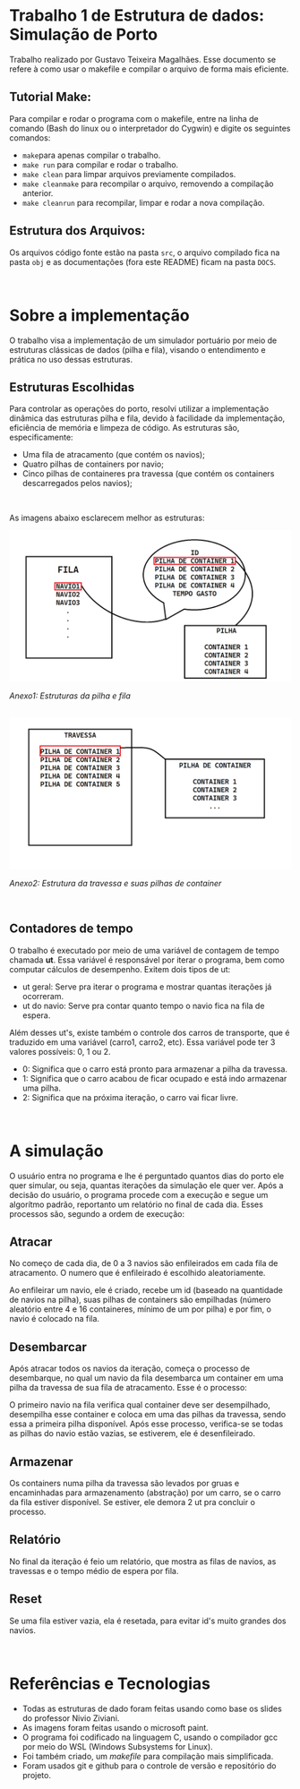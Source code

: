 # Trabalho 1 de Estrutura de dados: Simulação de Porto

Trabalho realizado por Gustavo Teixeira Magalhães.
Esse documento se refere à como usar o makefile e compilar o arquivo de forma mais eficiente.


## Tutorial Make:

Para compilar e rodar o programa com o makefile, entre na linha de comando (Bash do linux ou o interpretador do Cygwin) e digite os seguintes comandos:

- `make`para apenas compilar o trabalho.
- `make run` para compilar e rodar o trabalho.
- `make clean` para limpar arquivos previamente compilados.
- `make cleanmake` para recompilar o arquivo, removendo a compilação anterior.
- `make cleanrun` para recompilar, limpar e rodar a nova compilação.


## Estrutura dos Arquivos:

Os arquivos código fonte estão na pasta `src`, o arquivo compilado fica na pasta `obj` e as documentações (fora este README) ficam na pasta `DOCS`.

<br>

# Sobre a implementação

O trabalho visa a implementação de um simulador portuário por meio de estruturas clássicas de dados (pilha e fila), visando o entendimento e prática no uso dessas estruturas.

## Estruturas Escolhidas

Para controlar as operações do porto, resolvi utilizar a implementação dinâmica das estruturas pilha e fila, devido à facilidade da implementação, eficiência de memória e limpeza de código.
As estruturas são, especificamente:

- Uma fila de atracamento (que contém os navios);
- Quatro pilhas de containers por navio;
- Cinco pilhas de containeres pra travessa (que contém os containers descarregados pelos navios);

<br>

As imagens abaixo esclarecem melhor as estruturas:

<img src = ".\DOCS\Estruturas Fila e Navio.png">

*Anexo1: Estruturas da pilha e fila*

<br>

<img src = ".\DOCS\Estruturas da Travessa.png">

*Anexo2: Estrutura da travessa e suas pilhas de container*

<br>

## Contadores de tempo

O trabalho é executado por meio de uma variável de contagem de tempo chamada **ut**. Essa variável é responsável por iterar o programa, bem como computar cálculos de desempenho.
Exitem dois tipos de ut:

- ut geral: Serve pra iterar o programa e mostrar quantas iterações já ocorreram.
- ut do navio: Serve pra contar quanto tempo o navio fica na fila de espera.

Além desses ut's, existe também o controle dos carros de transporte, que é traduzido em uma variável (carro1, carro2, etc). Essa variável pode ter 3 valores possíveis: 0, 1 ou 2.

- 0: Significa que o carro está pronto para armazenar a pilha da travessa.
- 1: Significa que o carro acabou de ficar ocupado e está indo armazenar uma pilha.
- 2: Significa que na próxima iteração, o carro vai ficar livre.

<br>

# A simulação

O usuário entra no programa e lhe é perguntado quantos dias do porto ele quer simular, ou seja, quantas iterações da simulação ele quer ver. Após a decisão do usuário, o programa procede com a execução e segue um algorítmo padrão, reportanto um relatório no final de cada dia. Esses processos são, segundo a ordem de execução:

## Atracar

No começo de cada dia, de 0 a 3 navios são enfileirados em cada fila de atracamento. O numero que é enfileirado é escolhido aleatoriamente.

Ao enfileirar um navio, ele é criado, recebe um id (baseado na quantidade de navios na pilha), suas pilhas de containers são empilhadas (número aleatório entre 4 e 16 containeres, mínimo de um por pilha) e por fim, o navio é colocado na fila.

## Desembarcar

Após atracar todos os navios da iteração, começa o processo de desembarque, no qual um navio da fila desembarca um container em uma pilha da travessa de sua fila de atracamento. Esse é o processo:

O primeiro navio na fila verifica qual container deve ser desempilhado, desempilha esse container e coloca em uma das pilhas da travessa, sendo essa a primeira pilha disponível. Após esse processo, verifica-se se todas as pilhas do navio estão vazias, se estiverem, ele é desenfileirado.

## Armazenar

Os containers numa pilha da travessa são levados por gruas e encaminhadas para armazenamento (abstração) por um carro, se o carro da fila estiver disponível. Se estiver, ele demora 2 ut pra concluir o processo.

## Relatório

No final da iteração é feio um relatório, que mostra as filas de navios, as travessas e o tempo médio de espera por fila.

## Reset

Se uma fila estiver vazia, ela é resetada, para evitar id's muito grandes dos navios.

<br>

# Referências e Tecnologias

- Todas as estruturas de dado foram feitas usando como base os slides do professor Nivio Ziviani.
- As imagens foram feitas usando o microsoft paint.
- O programa foi codificado na linguagem C, usando o compilador gcc por meio do WSL (Windows Subsystems for Linux).
- Foi também criado, um *makefile* para compilação mais simplificada.
- Foram usados git e github para o controle de versão e repositório do projeto.